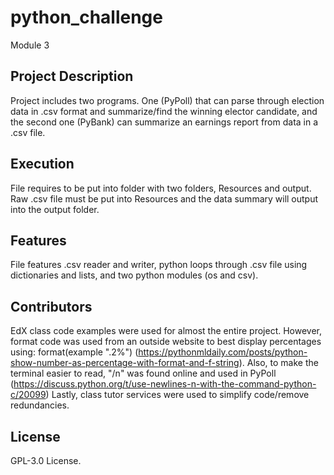 # python_challenge
Module 3
## Project Description
Project includes two programs. One (PyPoll) that can parse through election data in .csv format and summarize/find the winning elector candidate, and the second one (PyBank) can summarize an earnings report from data in a .csv file.
## Execution
File requires to be put into folder with two folders, Resources and output. Raw .csv file must be put into Resources and the data summary will output into the output folder. 
## Features
File features .csv reader and writer, python loops through .csv file using dictionaries and lists, and two python modules (os and csv). 
## Contributors
EdX class code examples were used for almost the entire project. However, format code was used from an outside website to best display percentages using: format(example ".2%") (https://pythonmldaily.com/posts/python-show-number-as-percentage-with-format-and-f-string). 
Also, to make the terminal easier to read, "/n" was found online and used in PyPoll (https://discuss.python.org/t/use-newlines-n-with-the-command-python-c/20099)
Lastly, class tutor services were used to simplify code/remove redundancies.
## License
GPL-3.0 License. 
